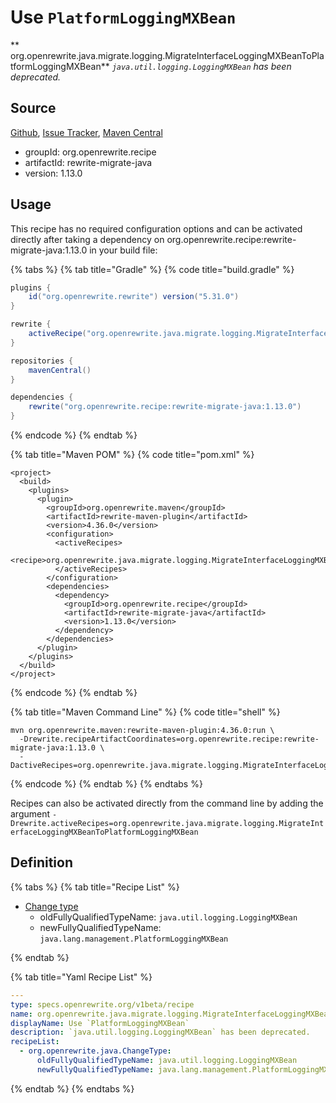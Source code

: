 # Use `PlatformLoggingMXBean`

** org.openrewrite.java.migrate.logging.MigrateInterfaceLoggingMXBeanToPlatformLoggingMXBean**
_`java.util.logging.LoggingMXBean` has been deprecated._

## Source

[Github](https://github.com/openrewrite/rewrite-migrate-java), [Issue Tracker](https://github.com/openrewrite/rewrite-migrate-java/issues), [Maven Central](https://search.maven.org/artifact/org.openrewrite.recipe/rewrite-migrate-java/1.13.0/jar)

* groupId: org.openrewrite.recipe
* artifactId: rewrite-migrate-java
* version: 1.13.0


## Usage

This recipe has no required configuration options and can be activated directly after taking a dependency on org.openrewrite.recipe:rewrite-migrate-java:1.13.0 in your build file:

{% tabs %}
{% tab title="Gradle" %}
{% code title="build.gradle" %}
```groovy
plugins {
    id("org.openrewrite.rewrite") version("5.31.0")
}

rewrite {
    activeRecipe("org.openrewrite.java.migrate.logging.MigrateInterfaceLoggingMXBeanToPlatformLoggingMXBean")
}

repositories {
    mavenCentral()
}

dependencies {
    rewrite("org.openrewrite.recipe:rewrite-migrate-java:1.13.0")
}
```
{% endcode %}
{% endtab %}

{% tab title="Maven POM" %}
{% code title="pom.xml" %}
```markup
<project>
  <build>
    <plugins>
      <plugin>
        <groupId>org.openrewrite.maven</groupId>
        <artifactId>rewrite-maven-plugin</artifactId>
        <version>4.36.0</version>
        <configuration>
          <activeRecipes>
            <recipe>org.openrewrite.java.migrate.logging.MigrateInterfaceLoggingMXBeanToPlatformLoggingMXBean</recipe>
          </activeRecipes>
        </configuration>
        <dependencies>
          <dependency>
            <groupId>org.openrewrite.recipe</groupId>
            <artifactId>rewrite-migrate-java</artifactId>
            <version>1.13.0</version>
          </dependency>
        </dependencies>
      </plugin>
    </plugins>
  </build>
</project>
```
{% endcode %}
{% endtab %}

{% tab title="Maven Command Line" %}
{% code title="shell" %}
```shell
mvn org.openrewrite.maven:rewrite-maven-plugin:4.36.0:run \
  -Drewrite.recipeArtifactCoordinates=org.openrewrite.recipe:rewrite-migrate-java:1.13.0 \
  -DactiveRecipes=org.openrewrite.java.migrate.logging.MigrateInterfaceLoggingMXBeanToPlatformLoggingMXBean
```
{% endcode %}
{% endtab %}
{% endtabs %}

Recipes can also be activated directly from the command line by adding the argument `-Drewrite.activeRecipes=org.openrewrite.java.migrate.logging.MigrateInterfaceLoggingMXBeanToPlatformLoggingMXBean`

## Definition

{% tabs %}
{% tab title="Recipe List" %}
* [Change type](../../../java/changetype.md)
  * oldFullyQualifiedTypeName: `java.util.logging.LoggingMXBean`
  * newFullyQualifiedTypeName: `java.lang.management.PlatformLoggingMXBean`

{% endtab %}

{% tab title="Yaml Recipe List" %}
```yaml
---
type: specs.openrewrite.org/v1beta/recipe
name: org.openrewrite.java.migrate.logging.MigrateInterfaceLoggingMXBeanToPlatformLoggingMXBean
displayName: Use `PlatformLoggingMXBean`
description: `java.util.logging.LoggingMXBean` has been deprecated.
recipeList:
  - org.openrewrite.java.ChangeType:
      oldFullyQualifiedTypeName: java.util.logging.LoggingMXBean
      newFullyQualifiedTypeName: java.lang.management.PlatformLoggingMXBean

```
{% endtab %}
{% endtabs %}
